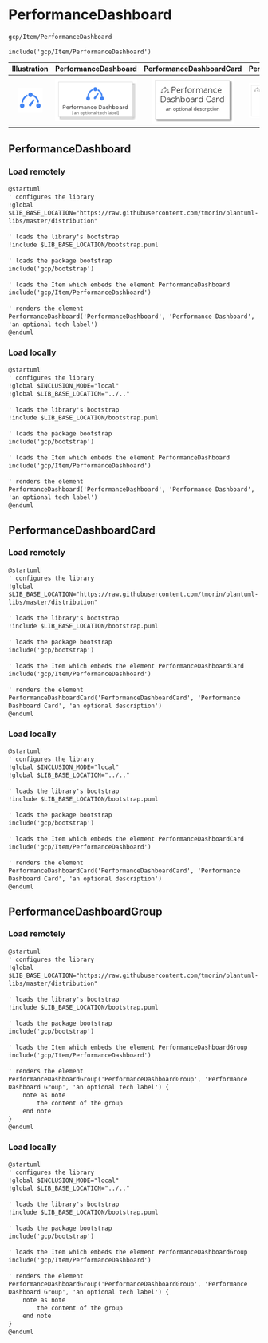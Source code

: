 # PerformanceDashboard


```text
gcp/Item/PerformanceDashboard
```

```text
include('gcp/Item/PerformanceDashboard')
```



| Illustration | PerformanceDashboard | PerformanceDashboardCard | PerformanceDashboardGroup |
| :---: | :---: | :---: | :---: |
| ![illustration for Illustration](../../gcp/Item/PerformanceDashboard.png) | ![illustration for PerformanceDashboard](../../gcp/Item/PerformanceDashboard.Local.png) | ![illustration for PerformanceDashboardCard](../../gcp/Item/PerformanceDashboardCard.Local.png) | ![illustration for PerformanceDashboardGroup](../../gcp/Item/PerformanceDashboardGroup.Local.png) |




## PerformanceDashboard

### Load remotely
```plantuml
@startuml
' configures the library
!global $LIB_BASE_LOCATION="https://raw.githubusercontent.com/tmorin/plantuml-libs/master/distribution"

' loads the library's bootstrap
!include $LIB_BASE_LOCATION/bootstrap.puml

' loads the package bootstrap
include('gcp/bootstrap')

' loads the Item which embeds the element PerformanceDashboard
include('gcp/Item/PerformanceDashboard')

' renders the element
PerformanceDashboard('PerformanceDashboard', 'Performance Dashboard', 'an optional tech label')
@enduml
```

### Load locally
```plantuml
@startuml
' configures the library
!global $INCLUSION_MODE="local"
!global $LIB_BASE_LOCATION="../.."

' loads the library's bootstrap
!include $LIB_BASE_LOCATION/bootstrap.puml

' loads the package bootstrap
include('gcp/bootstrap')

' loads the Item which embeds the element PerformanceDashboard
include('gcp/Item/PerformanceDashboard')

' renders the element
PerformanceDashboard('PerformanceDashboard', 'Performance Dashboard', 'an optional tech label')
@enduml
```

## PerformanceDashboardCard

### Load remotely
```plantuml
@startuml
' configures the library
!global $LIB_BASE_LOCATION="https://raw.githubusercontent.com/tmorin/plantuml-libs/master/distribution"

' loads the library's bootstrap
!include $LIB_BASE_LOCATION/bootstrap.puml

' loads the package bootstrap
include('gcp/bootstrap')

' loads the Item which embeds the element PerformanceDashboardCard
include('gcp/Item/PerformanceDashboard')

' renders the element
PerformanceDashboardCard('PerformanceDashboardCard', 'Performance Dashboard Card', 'an optional description')
@enduml
```

### Load locally
```plantuml
@startuml
' configures the library
!global $INCLUSION_MODE="local"
!global $LIB_BASE_LOCATION="../.."

' loads the library's bootstrap
!include $LIB_BASE_LOCATION/bootstrap.puml

' loads the package bootstrap
include('gcp/bootstrap')

' loads the Item which embeds the element PerformanceDashboardCard
include('gcp/Item/PerformanceDashboard')

' renders the element
PerformanceDashboardCard('PerformanceDashboardCard', 'Performance Dashboard Card', 'an optional description')
@enduml
```

## PerformanceDashboardGroup

### Load remotely
```plantuml
@startuml
' configures the library
!global $LIB_BASE_LOCATION="https://raw.githubusercontent.com/tmorin/plantuml-libs/master/distribution"

' loads the library's bootstrap
!include $LIB_BASE_LOCATION/bootstrap.puml

' loads the package bootstrap
include('gcp/bootstrap')

' loads the Item which embeds the element PerformanceDashboardGroup
include('gcp/Item/PerformanceDashboard')

' renders the element
PerformanceDashboardGroup('PerformanceDashboardGroup', 'Performance Dashboard Group', 'an optional tech label') {
    note as note
        the content of the group
    end note
}
@enduml
```

### Load locally
```plantuml
@startuml
' configures the library
!global $INCLUSION_MODE="local"
!global $LIB_BASE_LOCATION="../.."

' loads the library's bootstrap
!include $LIB_BASE_LOCATION/bootstrap.puml

' loads the package bootstrap
include('gcp/bootstrap')

' loads the Item which embeds the element PerformanceDashboardGroup
include('gcp/Item/PerformanceDashboard')

' renders the element
PerformanceDashboardGroup('PerformanceDashboardGroup', 'Performance Dashboard Group', 'an optional tech label') {
    note as note
        the content of the group
    end note
}
@enduml
```

